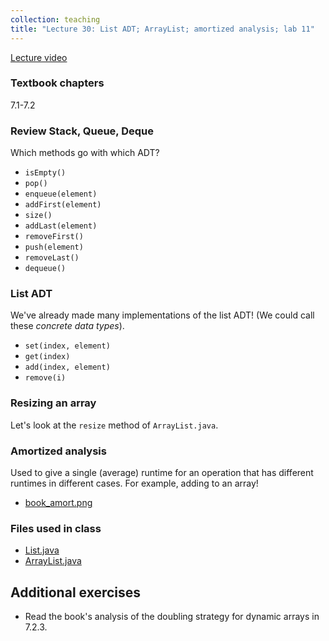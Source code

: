 ```yaml
---
collection: teaching
title: "Lecture 30: List ADT; ArrayList; amortized analysis; lab 11"
---
```


[Lecture video](https://youtu.be/AARbvIkCG0k)

### Textbook chapters
7.1-7.2

### Review Stack, Queue, Deque
Which methods go with which ADT?
* `isEmpty()`
* `pop()`
* `enqueue(element)`
* `addFirst(element)`
* `size()`
* `addLast(element)`
* `removeFirst()`
* `push(element)`
* `removeLast()`
* `dequeue()`

### List ADT
We've already made many implementations of the list ADT! (We could call these
*concrete data types*).

* `set(index, element)`
* `get(index)`
* `add(index, element)`
* `remove(i)`

### Resizing an array
Let's look at the `resize` method of `ArrayList.java`.

### Amortized analysis
Used to give a single (average) runtime for an operation that has different runtimes in
different cases. For example, adding to an array!
* [book_amort.png](https://lgw2.github.io/teaching/csci132-fall-2022/lectures/book_amort.png)

### Files used in class
* [List.java](https://lgw2.github.io/teaching/csci132-fall-2022/lectures/List.java)
* [ArrayList.java](https://lgw2.github.io/teaching/csci132-fall-2022/lectures/ArrayList.java)

## Additional exercises
* Read the book's analysis of the doubling strategy for dynamic arrays in 7.2.3.
